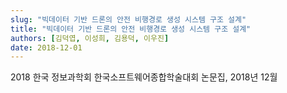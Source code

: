 ```yaml
---
slug: "빅데이터 기반 드론의 안전 비행경로 생성 시스템 구조 설계"
title: "빅데이터 기반 드론의 안전 비행경로 생성 시스템 구조 설계"
authors: [김덕엽, 이성희, 김용덕, 이우진]
date: 2018-12-01
---
```


2018 한국 정보과학회 한국소프트웨어종합학술대회 논문집, 2018년 12월
